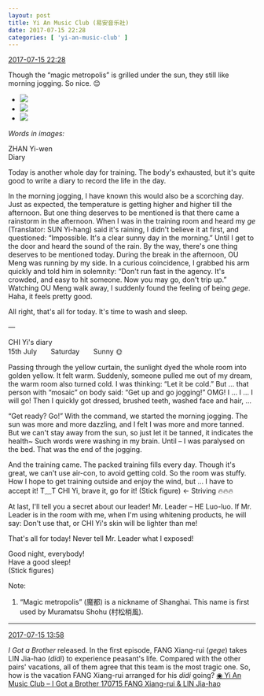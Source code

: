 ```yaml
---
layout: post
title: Yi An Music Club (易安音乐社)
date: 2017-07-15 22:28
categories: [ 'yi-an-music-club' ]
---
```


<div class="weibo-info">
  <a href="http://weibo.com/6094546964/FcxTpgnMN">2017-07-15 22:28</a>
</div>

Though the “magic metropolis” is grilled under the sun, they still like morning jogging. So nice. :blush:

<!-- more -->

<ul class="weibo-pic-list-1">
  <li class="weibo-pic">
    <a href="http://wx1.sinaimg.cn/mw690/006Es64Agy1fhkxsjtpp9j30u017pqod.jpg"><img src="http://wx1.sinaimg.cn/thumb150/006Es64Agy1fhkxsjtpp9j30u017pqod.jpg" /></a>
  </li>
  <li class="weibo-pic">
    <a href="http://wx2.sinaimg.cn/mw690/006Es64Agy1fhkxskpyvmj30u017w7n8.jpg"><img src="http://wx2.sinaimg.cn/thumb150/006Es64Agy1fhkxskpyvmj30u017w7n8.jpg" /></a>
  </li>
  <li class="weibo-pic">
    <a href="http://wx3.sinaimg.cn/mw690/006Es64Agy1fhkxslsmvqj30u017xk7y.jpg"><img src="http://wx3.sinaimg.cn/thumb150/006Es64Agy1fhkxslsmvqj30u017xk7y.jpg" /></a>
  </li>
</ul>

*Words in images:*

ZHAN Yi-wen  
Diary

Today is another whole day for training. The body's exhausted, but it's quite good to write a diary to record the life in the day.

In the morning jogging, I have known this would also be a scorching day. Just as expected, the temperature is getting higher and higher till the afternoon. But one thing deserves to be mentioned is that there came a rainstorm in the afternoon. When I was in the training room and heard my *ge* (Translator: SUN Yi-hang) said it's raining, I didn't believe it at first, and questioned: “Impossible. It's a clear sunny day in the morning.” Until I get to the door and heard the sound of the rain. By the way, there's one thing deserves to be mentioned today. During the break in the afternoon, OU Meng was running by my side. In a curious coincidence, I grabbed his arm quickly and told him in solemnity: “Don't run fast in the agency. It's crowded, and easy to hit someone. Now you may go, don't trip up.” Watching OU Meng walk away, I suddenly found the feeling of being *gege*. Haha, it feels pretty good.

All right, that's all for today. It's time to wash and sleep.

—

CHI Yi's diary  
15th July　　Saturday　　Sunny :sun_with_face:

Passing through the yellow curtain, the sunlight dyed the whole room into golden yellow. It felt warm. Suddenly, someone pulled me out of my dream, the warm room also turned cold. I was thinking: “Let it be cold.” But … that person with “mosaic” on body said: “Get up and go jogging!” OMG! I … I … I will go! Then I quickly got dressed, brushed teeth, washed face and hair, …

“Get ready? Go!” With the command, we started the morning jogging. The sun was more and more dazzling, and I felt I was more and more tanned. But we can't stay away from the sun, so just let it be tanned, it indicates the health~ Such words were washing in my brain. Until – I was paralysed on the bed. That was the end of the jogging.

And the training came. The packed training fills every day. Though it's great, we can't use air-con, to avoid getting cold. So the room was stuffy. How I hope to get training outside and enjoy the wind, but … I have to accept it! T﹏T CHI Yi, brave it, go for it! (Stick figure) ← Striving :fire::fire::fire:

At last, I'll tell you a secret about our leader! Mr. Leader – HE Luo-luo. If Mr. Leader is in the room with me, when I'm using whitening products, he will say: Don't use that, or CHI Yi's skin will be lighter than me!

That's all for today! Never tell Mr. Leader what I exposed!

Good night, everybody!  
Have a good sleep!  
(Stick figures)

Note:
1. “Magic metropolis” (魔都) is a nickname of Shanghai. This name is first used by Muramatsu Shohu (村松梢風).

---

<div class="weibo-info">
  <a href="http://weibo.com/6094546964/FcuyIF56E">2017-07-15 13:58</a>
</div>

*I Got a Brother* released. In the first episode, FANG Xiang-rui (*gege*) takes LIN Jia-hao (*didi*) to experience peasant's life. Compared with the other pairs' vacations, all of them agree that this team is the most tragic one. So, how is the vacation FANG Xiang-rui arranged for his *didi* going? [◉ Yi An Music Club – I Got a Brother 170715 FANG Xiang-rui & LIN Jia-hao](http://www.bilibili.com/video/av12218624/)
